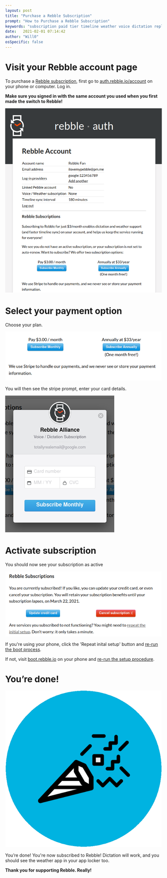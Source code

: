 ```yaml
---
layout: post
title: "Purchase a Rebble Subscription"
prompt: "How to Purchase a Rebble Subscription"
keywords: "subscription paid tier timeline weather voice dictation replies reply pay subscribe purchase"
date:   2021-02-01 07:14:42
author: "Will0"
osSpecific: false
---
```


# Visit your Rebble account page

To purchase a [Rebble subscription](/subscription), first go to [auth.rebble.io/account](https://auth.rebble.io/account) on your phone or computer. Log in.

**Make sure you signed in with the same account you used when you first made the switch to Rebble!**

![](/images/subscription/1.png)

# Select your payment option

Choose your plan.

![](/images/subscription/2.png)

You will then see the stripe prompt, enter your card details.   

![](/images/subscription/3.png)

# Activate subscription

You should now see your subscription as active

![](/images/subscription/4.png)   
   
If you're using your phone, click the 'Repeat inital setup' button and [re-run the boot process](/boot).    

If not, visit [boot.rebble.io](https://boot.rebble.io/) on your phone and [re-run the setup procedure](/boot).

# You’re done!

![noborder](/images/setup/13.png)

You’re done! You're now subscribed to Rebble! Dictation will work, and you should see the weather app in your app locker too.    
    
**Thank you for supporting Rebble. Really!**
